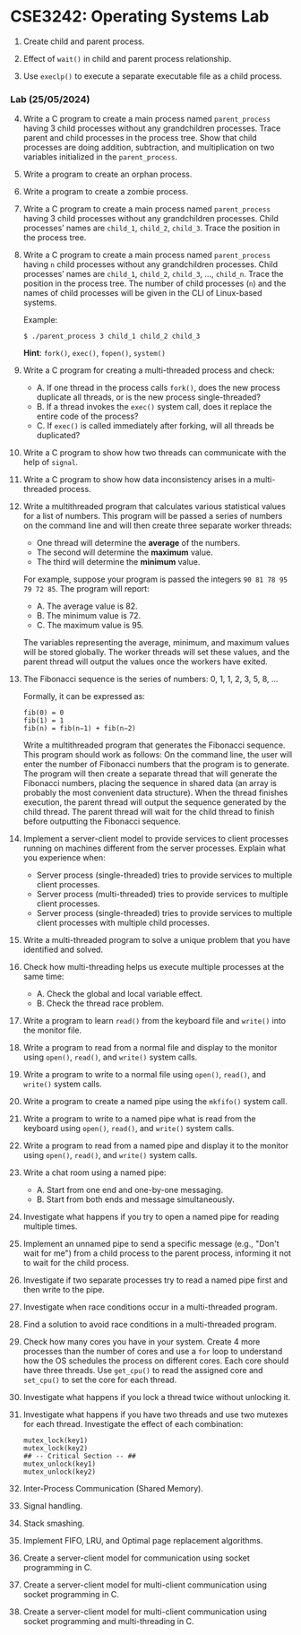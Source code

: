 # CSE3242: Operating Systems Lab

1. Create child and parent process.

2. Effect of `wait()` in child and parent process relationship.

3. Use `execlp()` to execute a separate executable file as a child process.

### Lab (25/05/2024)

4. Write a C program to create a main process named `parent_process` having 3 child processes without any grandchildren processes. Trace parent and child processes in the process tree. Show that child processes are doing addition, subtraction, and multiplication on two variables initialized in the `parent_process`.

5. Write a program to create an orphan process.

6. Write a program to create a zombie process.

7. Write a C program to create a main process named `parent_process` having 3 child processes without any grandchildren processes. Child processes’ names are `child_1`, `child_2`, `child_3`. Trace the position in the process tree.

8. Write a C program to create a main process named `parent_process` having `n` child processes without any grandchildren processes. Child processes’ names are `child_1`, `child_2`, `child_3`, ..., `child_n`. Trace the position in the process tree. The number of child processes (`n`) and the names of child processes will be given in the CLI of Linux-based systems.

    Example:

    ```
    $ ./parent_process 3 child_1 child_2 child_3
    ```

    **Hint**: `fork()`, `exec()`, `fopen()`, `system()`

9. Write a C program for creating a multi-threaded process and check:
   - A. If one thread in the process calls `fork()`, does the new process duplicate all threads, or is the new process single-threaded?
   - B. If a thread invokes the `exec()` system call, does it replace the entire code of the process?
   - C. If `exec()` is called immediately after forking, will all threads be duplicated?

10. Write a C program to show how two threads can communicate with the help of `signal`.

11. Write a C program to show how data inconsistency arises in a multi-threaded process.

12. Write a multithreaded program that calculates various statistical values for a list of numbers. This program will be passed a series of numbers on the command line and will then create three separate worker threads:
    - One thread will determine the **average** of the numbers.
    - The second will determine the **maximum** value.
    - The third will determine the **minimum** value.
  
    For example, suppose your program is passed the integers `90 81 78 95 79 72 85`. The program will report:
    
    - A. The average value is 82.
    - B. The minimum value is 72.
    - C. The maximum value is 95.
    
    The variables representing the average, minimum, and maximum values will be stored globally. The worker threads will set these values, and the parent thread will output the values once the workers have exited.

13. The Fibonacci sequence is the series of numbers: 0, 1, 1, 2, 3, 5, 8, ...
   
    Formally, it can be expressed as:
    
    ```
    fib(0) = 0
    fib(1) = 1
    fib(n) = fib(n−1) + fib(n−2)
    ```
    
    Write a multithreaded program that generates the Fibonacci sequence. This program should work as follows: On the command line, the user will enter the number of Fibonacci numbers that the program is to generate. The program will then create a separate thread that will generate the Fibonacci numbers, placing the sequence in shared data (an array is probably the most convenient data structure). When the thread finishes execution, the parent thread will output the sequence generated by the child thread. The parent thread will wait for the child thread to finish before outputting the Fibonacci sequence.

14. Implement a server-client model to provide services to client processes running on machines different from the server processes. Explain what you experience when:
    - Server process (single-threaded) tries to provide services to multiple client processes.
    - Server process (multi-threaded) tries to provide services to multiple client processes.
    - Server process (single-threaded) tries to provide services to multiple client processes with multiple child processes.

15. Write a multi-threaded program to solve a unique problem that you have identified and solved.

16. Check how multi-threading helps us execute multiple processes at the same time:
    - A. Check the global and local variable effect.
    - B. Check the thread race problem.

17. Write a program to learn `read()` from the keyboard file and `write()` into the monitor file.

18. Write a program to read from a normal file and display to the monitor using `open()`, `read()`, and `write()` system calls.

19. Write a program to write to a normal file using `open()`, `read()`, and `write()` system calls.

20. Write a program to create a named pipe using the `mkfifo()` system call.

21. Write a program to write to a named pipe what is read from the keyboard using `open()`, `read()`, and `write()` system calls.

22. Write a program to read from a named pipe and display it to the monitor using `open()`, `read()`, and `write()` system calls.

23. Write a chat room using a named pipe:
    - A. Start from one end and one-by-one messaging.
    - B. Start from both ends and message simultaneously.

24. Investigate what happens if you try to open a named pipe for reading multiple times.

25. Implement an unnamed pipe to send a specific message (e.g., "Don't wait for me") from a child process to the parent process, informing it not to wait for the child process.

26. Investigate if two separate processes try to read a named pipe first and then write to the pipe.

27. Investigate when race conditions occur in a multi-threaded program.

28. Find a solution to avoid race conditions in a multi-threaded program.

29. Check how many cores you have in your system. Create 4 more processes than the number of cores and use a `for` loop to understand how the OS schedules the process on different cores. Each core should have three threads. Use `get_cpu()` to read the assigned core and `set_cpu()` to set the core for each thread.

30. Investigate what happens if you lock a thread twice without unlocking it.

31. Investigate what happens if you have two threads and use two mutexes for each thread. Investigate the effect of each combination:
    ```
    mutex_lock(key1)
    mutex_lock(key2)
    ## -- Critical Section -- ##
    mutex_unlock(key1)
    mutex_unlock(key2)
    ```

32. Inter-Process Communication (Shared Memory).

33. Signal handling.

34. Stack smashing.

35. Implement FIFO, LRU, and Optimal page replacement algorithms.

36. Create a server-client model for communication using socket programming in C.

37. Create a server-client model for multi-client communication using socket programming in C.

38. Create a server-client model for multi-client communication using socket programming and multi-threading in C.
